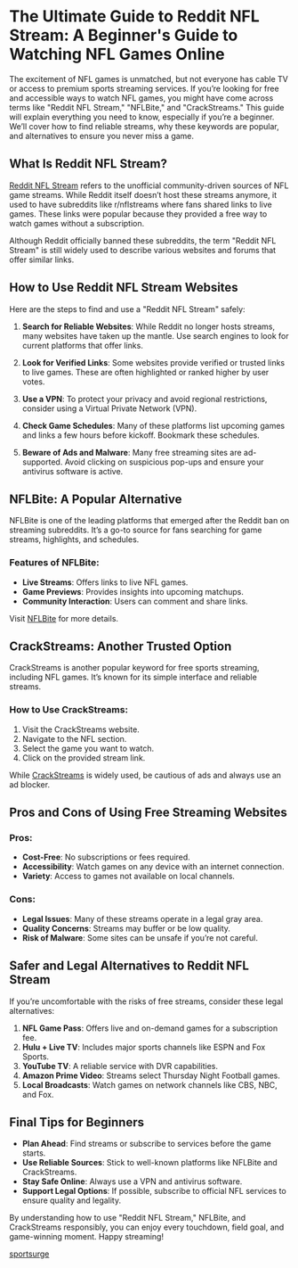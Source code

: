 # The Ultimate Guide to Reddit NFL Stream: A Beginner's Guide to Watching NFL Games Online

The excitement of NFL games is unmatched, but not everyone has cable TV or access to premium sports streaming services. If you’re looking for free and accessible ways to watch NFL games, you might have come across terms like "Reddit NFL Stream," "NFLBite," and "CrackStreams." This guide will explain everything you need to know, especially if you’re a beginner. We’ll cover how to find reliable streams, why these keywords are popular, and alternatives to ensure you never miss a game.

## What Is Reddit NFL Stream?

[Reddit NFL Stream](https://crackstreams20.com/) refers to the unofficial community-driven sources of NFL game streams. While Reddit itself doesn’t host these streams anymore, it used to have subreddits like r/nflstreams where fans shared links to live games. These links were popular because they provided a free way to watch games without a subscription.

Although Reddit officially banned these subreddits, the term "Reddit NFL Stream" is still widely used to describe various websites and forums that offer similar links.

## How to Use Reddit NFL Stream Websites

Here are the steps to find and use a "Reddit NFL Stream" safely:

1. **Search for Reliable Websites**: While Reddit no longer hosts streams, many websites have taken up the mantle. Use search engines to look for current platforms that offer links.

2. **Look for Verified Links**: Some websites provide verified or trusted links to live games. These are often highlighted or ranked higher by user votes.

3. **Use a VPN**: To protect your privacy and avoid regional restrictions, consider using a Virtual Private Network (VPN).

4. **Check Game Schedules**: Many of these platforms list upcoming games and links a few hours before kickoff. Bookmark these schedules.

5. **Beware of Ads and Malware**: Many free streaming sites are ad-supported. Avoid clicking on suspicious pop-ups and ensure your antivirus software is active.

## NFLBite: A Popular Alternative

NFLBite is one of the leading platforms that emerged after the Reddit ban on streaming subreddits. It’s a go-to source for fans searching for game streams, highlights, and schedules.

### Features of NFLBite:
- **Live Streams**: Offers links to live NFL games.
- **Game Previews**: Provides insights into upcoming matchups.
- **Community Interaction**: Users can comment and share links.

Visit [NFLBite](https://crackstreams20.com/) for more details.

## CrackStreams: Another Trusted Option

CrackStreams is another popular keyword for free sports streaming, including NFL games. It’s known for its simple interface and reliable streams.

### How to Use CrackStreams:
1. Visit the CrackStreams website.
2. Navigate to the NFL section.
3. Select the game you want to watch.
4. Click on the provided stream link.

While [CrackStreams](https://crackstreams20.com/) is widely used, be cautious of ads and always use an ad blocker.

## Pros and Cons of Using Free Streaming Websites

### Pros:
- **Cost-Free**: No subscriptions or fees required.
- **Accessibility**: Watch games on any device with an internet connection.
- **Variety**: Access to games not available on local channels.

### Cons:
- **Legal Issues**: Many of these streams operate in a legal gray area.
- **Quality Concerns**: Streams may buffer or be low quality.
- **Risk of Malware**: Some sites can be unsafe if you’re not careful.

## Safer and Legal Alternatives to Reddit NFL Stream

If you’re uncomfortable with the risks of free streams, consider these legal alternatives:

1. **NFL Game Pass**: Offers live and on-demand games for a subscription fee.
2. **Hulu + Live TV**: Includes major sports channels like ESPN and Fox Sports.
3. **YouTube TV**: A reliable service with DVR capabilities.
4. **Amazon Prime Video**: Streams select Thursday Night Football games.
5. **Local Broadcasts**: Watch games on network channels like CBS, NBC, and Fox.

## Final Tips for Beginners

- **Plan Ahead**: Find streams or subscribe to services before the game starts.
- **Use Reliable Sources**: Stick to well-known platforms like NFLBite and CrackStreams.
- **Stay Safe Online**: Always use a VPN and antivirus software.
- **Support Legal Options**: If possible, subscribe to official NFL services to ensure quality and legality.

By understanding how to use "Reddit NFL Stream," NFLBite, and CrackStreams responsibly, you can enjoy every touchdown, field goal, and game-winning moment. Happy streaming!

[sportsurge](https://v3---sportsurge.pages.dev/)
